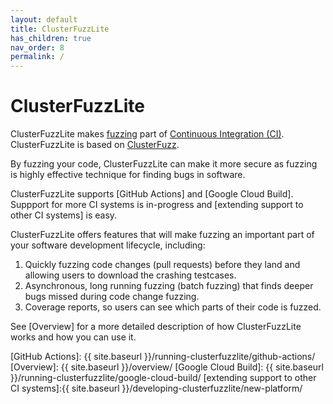 ```yaml
---
layout: default
title: ClusterFuzzLite
has_children: true
nav_order: 8
permalink: /
---
```


# ClusterFuzzLite

ClusterFuzzLite makes [fuzzing] part of [Continuous Integration (CI)].
ClusterFuzzLite is based on [ClusterFuzz].

By fuzzing your code, ClusterFuzzLite can make it more secure as fuzzing is
highly effective technique for finding bugs in software.

ClusterFuzzLite supports [GitHub Actions] and [Google Cloud Build].
Suppport for more CI systems is in-progress and
[extending support to other CI systems] is easy.

ClusterFuzzLite offers features that will make fuzzing an important part of your
software development lifecycle, including:
1. Quickly fuzzing code changes (pull requests) before they land and allowing
   users to download the crashing testcases.
1. Asynchronous, long running fuzzing (batch fuzzing) that finds deeper bugs
   missed during code change fuzzing.
1. Coverage reports, so users can see which parts of their code is fuzzed.

See [Overview] for a more detailed description of how ClusterFuzzLite works and
how you can use it.

[Continuous Integration (CI)]: https://en.wikipedia.org/wiki/Continuous_integration
[fuzzing]: https://en.wikipedia.org/wiki/Fuzzing
[ClusterFuzz]: https://google.github.io/clusterfuzz/
[GitHub Actions]: {{ site.baseurl }}/running-clusterfuzzlite/github-actions/
[Overview]: {{ site.baseurl }}/overview/
[Google Cloud Build]: {{ site.baseurl }}/running-clusterfuzzlite/google-cloud-build/
[extending support to other CI systems]:{{ site.baseurl }}/developing-clusterfuzzlite/new-platform/
